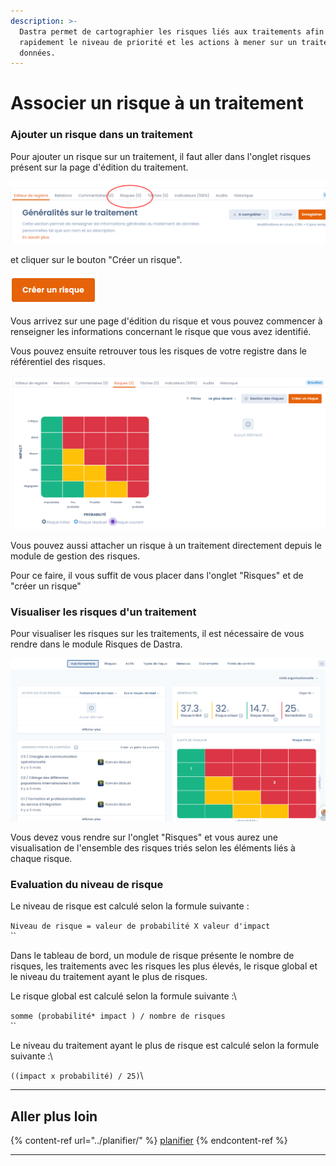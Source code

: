 ```yaml
---
description: >-
  Dastra permet de cartographier les risques liés aux traitements afin d’évaluer
  rapidement le niveau de priorité et les actions à mener sur un traitement de
  données.
---
```


# Associer un risque à un traitement

### Ajouter un risque dans un traitement&#x20;

Pour ajouter un risque sur un traitement, il faut aller dans l'onglet risques présent sur la page d'édition du traitement.

![](<../../.gitbook/assets/image (252).png>)



et cliquer sur le bouton "Créer un risque".

![](<../../.gitbook/assets/image (106).png>)

Vous arrivez sur une page d'édition du risque et vous pouvez commencer à renseigner les informations concernant le risque que vous avez identifié.

Vous pouvez ensuite retrouver tous les risques de votre registre dans le référentiel des risques.

![Détail de l'onglet Risques sur un traitement](<../../.gitbook/assets/image (251).png>)

Vous pouvez aussi attacher un risque à un traitement directement depuis le module de gestion des risques.&#x20;

Pour ce faire, il vous suffit de vous placer dans l'onglet "Risques" et de "créer un risque"&#x20;

### Visualiser les risques d'un traitement

Pour visualiser les risques sur les traitements, il est nécessaire de vous rendre dans le module Risques de Dastra.&#x20;



![](<../../.gitbook/assets/image (253).png>)

Vous devez vous rendre sur l'onglet "Risques" et vous aurez une visualisation de l'ensemble des risques triés selon les éléments liés à chaque risque.&#x20;

### Evaluation du niveau de risque

Le niveau de risque est calculé selon la formule suivante :

`Niveau de risque = valeur de probabilité X valeur d'impact` \
``

Dans le tableau de bord, un module de risque présente le nombre de risques, les traitements avec les risques les plus élevés, le risque global et le niveau du traitement ayant le plus de risques.&#x20;

Le risque global est calculé selon la formule suivante :\


`somme (probabilité* impact ) / nombre de risques`\
``

Le niveau du traitement ayant le plus de risque est calculé selon la formule suivante :\


`((impact x probabilité) / 25)`\
****

## **Aller plus loin**

{% content-ref url="../planifier/" %}
[planifier](../planifier/)
{% endcontent-ref %}

****
